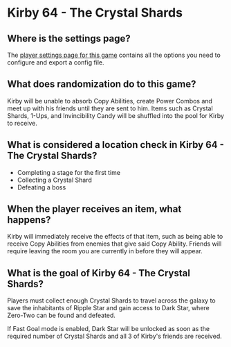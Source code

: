 # Kirby 64 - The Crystal Shards

## Where is the settings page?

The [player settings page for this game](../player-settings) contains all the options you need to configure and export a
config file.

## What does randomization do to this game?
Kirby will be unable to absorb Copy Abilities, create Power Combos and meet up with his friends until they are sent to him. Items such
as Crystal Shards, 1-Ups, and Invincibility Candy will be shuffled into the pool for Kirby to receive.

## What is considered a location check in Kirby 64 - The Crystal Shards?
- Completing a stage for the first time
- Collecting a Crystal Shard
- Defeating a boss

## When the player receives an item, what happens?
Kirby will immediately receive the effects of that item, such as being able to receive Copy Abilities from enemies that 
give said Copy Ability. Friends will require leaving the room you are currently in before they will appear.

## What is the goal of Kirby 64 - The Crystal Shards?
Players must collect enough Crystal Shards to travel across the galaxy to save the inhabitants of Ripple Star and gain access to Dark Star,
where Zero-Two can be found and defeated.

If Fast Goal mode is enabled, Dark Star will be unlocked as soon as the required number of Crystal Shards and all 3 of Kirby's friends are received.